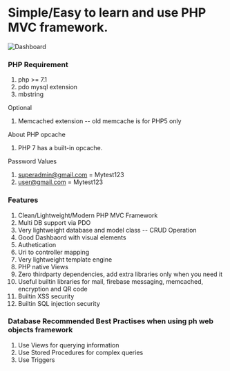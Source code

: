 Simple/Easy to learn and use PHP MVC framework.
=======

<img src="https://github.com/RakeshShrestha/Php-Web-Objects/blob/master/screen/dashboard1?raw=true" alt="Dashboard" />

### PHP Requirement

1. php >= 7.1
2. pdo mysql extension
3. mbstring

Optional
1. Memcached extension -- old memcache is for PHP5 only

About PHP opcache
1. PHP 7 has a built-in opcache. 

Password Values
1. superadmin@gmail.com = Mytest123
2. user@gmail.com = Mytest123

### Features
1. Clean/Lightweight/Modern PHP MVC Framework
2. Multi DB support via PDO 
3. Very lightweight database and model class -- CRUD Operation
4. Good Dashbaord with visual elements
5. Authetication
6. Uri to controller mapping
7. Very lightweight template engine
8. PHP native Views
9. Zero thirdparty dependencies, add extra libraries only when you need it
10. Useful builtin libraries for mail, firebase messaging, memcached, encryption and QR code
11. Builtin XSS security
12. Builtin SQL injection security

### Database Recommended Best Practises when using ph web objects framework
1. Use Views for querying information
2. Use Stored Procedures for complex queries
3. Use Triggers
